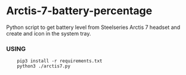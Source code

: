 # Arctis-7-battery-percentage
Python script to get battery level from Steelseries Arctis 7 headset and create and icon in the system tray.

### USING
```     
    pip3 install -r requirements.txt
    python3 ./arctis7.py
```
